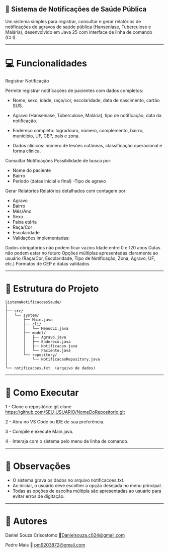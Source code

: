 ## 🏥 Sistema de Notificações de Saúde Pública

Um sistema simples para registrar, consultar e gerar relatórios de notificações de agravos de saúde pública (Hanseníase, Tuberculose e Malária), desenvolvido em Java 25 com interface de linha de comando (CLI).

---

# 💻 Funcionalidades

Registrar Notificação

Permite registrar notificações de pacientes com dados completos:

- Nome, sexo, idade, raça/cor, escolaridade, data de nascimento, cartão SUS.

- Agravo (Hanseníase, Tuberculose, Malária), tipo de notificação, data da notificação.

- Endereço completo: logradouro, número, complemento, bairro, município, UF, CEP, país e zona.

- Dados clínicos: número de lesões cutâneas, classificação operacional e forma clínica.

Consultar Notificações
Possibilidade de busca por:

- Nome do paciente
- Bairro
- Período (datas inicial e final)
-Tipo de agravo

Gerar Relatórios
Relatórios detalhados com contagem por:

- Agravo
- Bairro
- Mês/Ano
- Sexo
- Faixa etária
- Raça/Cor
- Escolaridade
- Validações implementadas:

Dados obrigatórios não podem ficar vazios
Idade entre 0 e 120 anos
Datas não podem estar no futuro
Opções múltiplas apresentadas claramente ao usuário (Raça/Cor, Escolaridade, Tipo de Notificação, Zona, Agravo, UF, etc.)
Formatos de CEP e datas validados

---

# 📁 Estrutura do Projeto

```text
SistemaNotificacoesSaude/
│
├── src/
│   └── system/
│       ├── Main.java
│       ├── cli/
│       │   └── MenuCLI.java
│       ├── model/
│       │   ├── Agravo.java
│       │   ├── Endereco.java
│       │   ├── Notificacao.java
│       │   └── Paciente.java
│       └── repository/
│           └── NotificacaoRepository.java
│
└── notificacoes.txt  (arquivo de dados)
```
---

# 🚀 Como Executar

1 - Clone o repositório:
git clone https://github.com/SEU_USUARIO/NomeDoRepositorio.git

2 - Abra no VS Code ou IDE de sua preferência.

3 - Compile e execute Main.java.

4 - Interaja com o sistema pelo menu de linha de comando.

---
# 📌 Observações
- O sistema grava os dados no arquivo notificacoes.txt.
- Ao iniciar, o usuário deve escolher a opção desejada no menu principal.
- Todas as opções de escolha múltipla são apresentadas ao usuário para evitar erros de digitação.
---
# 📝 Autores
Daniel Souza Crisostomo 📧Danielsouza.c024@gmail.com

Pedro Maia
📧 pm9203872@gmail.com
